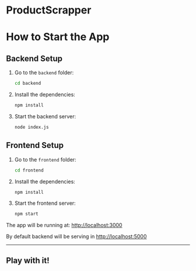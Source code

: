 # ProductScrapper


# How to Start the App

## Backend Setup

1. Go to the `backend` folder:
    ```bash
    cd backend
    ```
2. Install the dependencies:
    ```bash
    npm install
    ```
3. Start the backend server:
    ```bash
    node index.js
    ```

## Frontend Setup

1. Go to the `frontend` folder:
    ```bash
    cd frontend
    ```
2. Install the dependencies:
    ```bash
    npm install
    ```
3. Start the frontend server:
    ```bash
    npm start
    ```

The app will be running at: [http://localhost:3000](http://localhost:3000)

By default backend will be serving in [http://localhost:5000](http://localhost:5000)

---

## Play with it!